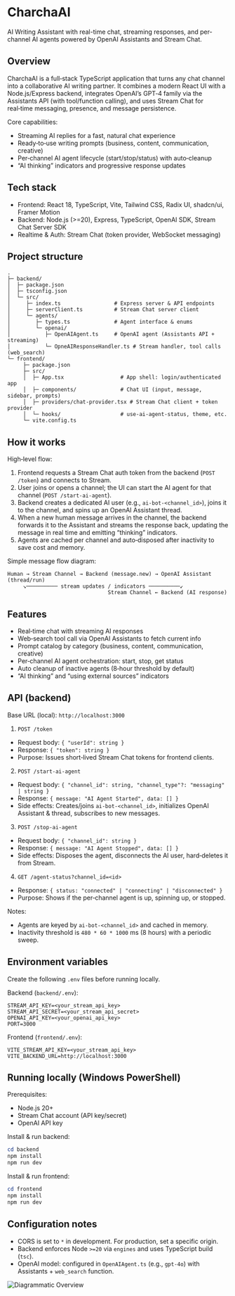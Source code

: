 # CharchaAI

AI Writing Assistant with real-time chat, streaming responses, and per-channel AI agents powered by OpenAI Assistants and Stream Chat.

## Overview

CharchaAI is a full‑stack TypeScript application that turns any chat channel into a collaborative AI writing partner. It combines a modern React UI with a Node.js/Express backend, integrates OpenAI’s GPT‑4 family via the Assistants API (with tool/function calling), and uses Stream Chat for real‑time messaging, presence, and message persistence.

Core capabilities:

- Streaming AI replies for a fast, natural chat experience
- Ready‑to‑use writing prompts (business, content, communication, creative)
- Per‑channel AI agent lifecycle (start/stop/status) with auto‑cleanup
- “AI thinking” indicators and progressive response updates

## Tech stack

- Frontend: React 18, TypeScript, Vite, Tailwind CSS, Radix UI, shadcn/ui, Framer Motion
- Backend: Node.js (>=20), Express, TypeScript, OpenAI SDK, Stream Chat Server SDK
- Realtime & Auth: Stream Chat (token provider, WebSocket messaging)

## Project structure

```
.
├─ backend/
│  ├─ package.json
│  ├─ tsconfig.json
│  └─ src/
│     ├─ index.ts                 # Express server & API endpoints
│     ├─ serverClient.ts          # Stream Chat server client
│     └─ agents/
│        ├─ types.ts              # Agent interface & enums
│        └─ openai/
│           ├─ OpenAIAgent.ts     # OpenAI agent (Assistants API + streaming)
│           └─ OpneAIResponseHandler.ts # Stream handler, tool calls (web_search)
└─ frontend/
	 ├─ package.json
	 ├─ src/
	 │  ├─ App.tsx                  # App shell: login/authenticated app
	 │  ├─ components/              # Chat UI (input, message, sidebar, prompts)
	 │  ├─ providers/chat-provider.tsx # Stream Chat client + token provider
	 │  └─ hooks/                   # use-ai-agent-status, theme, etc.
	 └─ vite.config.ts
```

## How it works

High‑level flow:

1. Frontend requests a Stream Chat auth token from the backend (`POST /token`) and connects to Stream.
2. User joins or opens a channel; the UI can start the AI agent for that channel (`POST /start-ai-agent`).
3. Backend creates a dedicated AI user (e.g., `ai-bot-<channel_id>`), joins it to the channel, and spins up an OpenAI Assistant thread.
4. When a new human message arrives in the channel, the backend forwards it to the Assistant and streams the response back, updating the message in real time and emitting “thinking” indicators.
5. Agents are cached per channel and auto‑disposed after inactivity to save cost and memory.

Simple message flow diagram:

```
Human → Stream Channel → Backend (message.new) → OpenAI Assistant (thread/run)
	 ↘────────── stream updates / indicators ──────────↙
								Stream Channel ← Backend (AI response)
```

## Features

- Real‑time chat with streaming AI responses
- Web‑search tool call via OpenAI Assistants to fetch current info
- Prompt catalog by category (business, content, communication, creative)
- Per‑channel AI agent orchestration: start, stop, get status
- Auto cleanup of inactive agents (8‑hour threshold by default)
- “AI thinking” and “using external sources” indicators

## API (backend)

Base URL (local): `http://localhost:3000`

1. `POST /token`

- Request body: `{ "userId": string }`
- Response: `{ "token": string }`
- Purpose: Issues short‑lived Stream Chat tokens for frontend clients.

2. `POST /start-ai-agent`

- Request body: `{ "channel_id": string, "channel_type"?: "messaging" | string }`
- Response: `{ message: "AI Agent Started", data: [] }`
- Side effects: Creates/joins `ai-bot-<channel_id>`, initializes OpenAI Assistant & thread, subscribes to new messages.

3. `POST /stop-ai-agent`

- Request body: `{ "channel_id": string }`
- Response: `{ message: "AI Agent Stopped", data: [] }`
- Side effects: Disposes the agent, disconnects the AI user, hard‑deletes it from Stream.

4. `GET /agent-status?channel_id=<id>`

- Response: `{ status: "connected" | "connecting" | "disconnected" }`
- Purpose: Shows if the per‑channel agent is up, spinning up, or stopped.

Notes:

- Agents are keyed by `ai-bot-<channel_id>` and cached in memory.
- Inactivity threshold is `480 * 60 * 1000` ms (8 hours) with a periodic sweep.

## Environment variables

Create the following `.env` files before running locally.

Backend (`backend/.env`):

```
STREAM_API_KEY=<your_stream_api_key>
STREAM_API_SECRET=<your_stream_api_secret>
OPENAI_API_KEY=<your_openai_api_key>
PORT=3000
```

Frontend (`frontend/.env`):

```
VITE_STREAM_API_KEY=<your_stream_api_key>
VITE_BACKEND_URL=http://localhost:3000
```

## Running locally (Windows PowerShell)

Prerequisites:

- Node.js 20+
- Stream Chat account (API key/secret)
- OpenAI API key

Install & run backend:

```powershell
cd backend
npm install
npm run dev
```

Install & run frontend:

```powershell
cd frontend
npm install
npm run dev
```

## Configuration notes

- CORS is set to `*` in development. For production, set a specific origin.
- Backend enforces Node `>=20` via `engines` and uses TypeScript build (`tsc`).
- OpenAI model: configured in `OpenAIAgent.ts` (e.g., `gpt-4o`) with Assistants + `web_search` function.

![Diagrammatic Overview](./frontend/assests/Diagramatic_Overview.svg)
